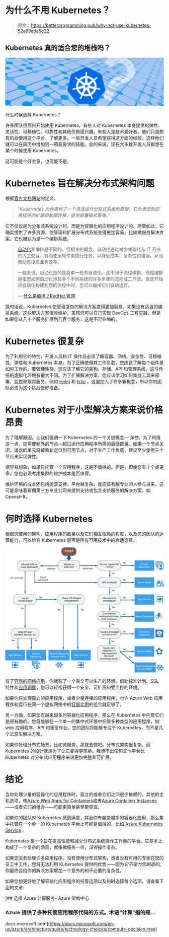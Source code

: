 # 为什么不用 Kubernetes？

> 原文：<https://betterprogramming.pub/why-not-use-kubernetes-52a89ada5e22>

## Kubernetes 真的适合您的堆栈吗？

![](img/bce49a5bea83dffce9f0eb343e2104b4.png)

什么时候选择 Kubernetes？

许多团队很高兴开始使用 Kubernetes。有些人对 Kubernetes 本身提供的弹性、灵活性、可移植性、可靠性和其他优势感兴趣。有些人是技术爱好者，他们只是想有机会使用这个平台，了解更多。一些开发人员希望获得这方面的经验，这样他们就可以在简历中增加另一项高要求的技能。总的来说，现在大多数开发人员都想在某个时候使用 Kubernetes。

这可能是个好主意，也可能不是。

# Kubernetes 旨在解决分布式架构问题

根据[官方文档网站](https://kubernetes.io/docs/concepts/overview/what-is-kubernetes/)的定义，

> *“Kubernetes 为你提供了一个灵活运行分布式系统的框架。它负责您的应用程序的扩展和故障转移，提供部署模式等等。”*

它不仅仅是为分布式系统设计的，而是为容器化的应用程序设计的。尽管如此，它确实提供了许多资源，使管理和扩展分布式系统变得更加容易，比如微服务解决方案。它也被认为是一个编排系统。

> [自动化](https://www.redhat.com/en/topics/automation)和编排是不同的，但相关的概念。自动化通过减少或取代与 IT 系统的人工交互，转而使用软件来执行任务，以降低成本、复杂性和错误，从而帮助您提高业务效率。
> 
> 一般来说，自动化指的是将单一任务自动化。这不同于流程编排，流程编排是指您如何自动化涉及多个不同系统的许多步骤的流程或工作流。当您开始将自动化构建到您的流程中时，您可以编排它们自动运行。
> 
> — [什么是编排？RedHat 官网](https://www.redhat.com/en/topics/automation/what-is-orchestration)

换句话说，Kubernetes 使管理复杂的解决方案变得更加容易，如果没有适当的编排系统，这些解决方案很难维护。虽然您可以自己实现 DevOps 工程实践，但是如果您从几十个服务扩展到几百个服务，这是不可伸缩的。

# Kubernetes 很复杂

为了利用它的特性，开发人员和 IT 操作员必须了解容器、网络、安全性、可移植性、弹性和 Kubernetes 本身。为了正确使用其工作负载，您应该了解每个组件是如何工作的。要管理集群，您应该了解它的架构、存储、API 和管理系统，这与传统的虚拟化环境有很大不同。为了扩展解决方案，您应该学习如何集成工具来部署、监控和跟踪服务，例如 [Helm](https://helm.sh/) 和 [Istio](https://istio.io/) 。这里加入了许多新概念，所以你的团队必须为这个挑战做好准备。

# Kubernetes 对于小型解决方案来说价格昂贵

为了理解原因，让我们强调一下 Kubernetes 的一个关键概念— *弹性*。为了利用这一点，您需要额外的节点—超过运行应用程序所需的最低数量。如果一个节点关闭，请求的单元将被重新定位到可用节点。对于生产工作负载，建议至少使用三个节点来实现弹性。

很容易想象，如果只托管一个应用程序，这是不值得的。但是，即使您有十个或更多，您也必须考虑集群的维护成本是否值得。

维护环境的成本还包括运营支持。平台越复杂，就应该有越专业的人参与进来。这可能意味着雇佣第三方专业公司来提供支持或包含支持服务的解决方案，如 Openshift。

# 何时选择 Kubernetes

根据您使用的架构、应用程序的数量以及它们相互依赖的程度，以及您的团队的运营能力，可以检查 Kubernetes 是否是所有可用技术中的合适选择。

![](img/91ce34c5246b21206a3b006a21fd1c6d.png)

有了[容器的网络应用](https://azure.microsoft.com/en-us/services/app-service/containers/)，你就有了一个完全可以生产的环境。借助标准计划、SSL 特性和[应用洞察](https://docs.microsoft.com/en-us/azure/azure-monitor/app/cloudservices)，您可以轻松获得一个安全、可扩展和受监控的环境。

如果你只处理孤立的应用程序，或者少量连接的应用程序，也许 Azure Web 应用程序和运行在同一个虚拟网络中的[容器实例](https://azure.microsoft.com/en-us/services/container-instances)的组合就足够了。

另一方面，如果您有越来越多的容器化应用程序，那么在 Kubernetes 中托管它们是很有趣的。您将能够在一个单一的集中式环境中托管多种类型的应用程序，如 web 应用程序、API 和重复作业。您的团队将能够专注于 Kubernetes，而不是几个云原生解决方案。

如果你处理分布式场景，比如微服务，那就去做吧。分布式架构很复杂，而 Kubernetes 的设计就是为了让它变得更简单。我想不出任何其他平台比 Kubernetes 对分布式应用程序来说更加完整和可扩展。

# 结论

当你处理少量的容器化的应用程序时，孤立的或者它们之间很少依赖的，其他的主机选项，像[Azure Web Apps for Containers](https://azure.microsoft.com/en-us/services/app-service/containers/)或者[Azure Container Instances](https://azure.microsoft.com/en-us/services/container-instances/)——或者它们的组合——可能更简单甚至更便宜。

如果你的团队对 Kubernetes 感到满意，并且你有越来越多的容器化应用，那么集中托管在一个单一的 Kubernetes 平台上可能是值得的，比如 [Azure Kubernetes Service](https://azure.microsoft.com/en-us/services/kubernetes-service/) 。

Kubernetes 是一个旨在提高性能和减少分布式系统操作工作量的平台。它基本上构成了一个复杂的场景，就像微服务一样，*没有*操作复杂。

如果您没有处理许多应用程序，没有使用分布式架构，或者没有可用的专家在您的员工中工作，您将无法利用 Kubernetes 提供的优势——因为*它不是为您制造的*。你最终会给你的解决方案增加一个意外的和不必要的复杂性。

如果您想更好地了解容器化应用程序的托管选项以及何时选择每个选项，请查看下面的文章:

[](https://docs.microsoft.com/en-us/azure/architecture/guide/technology-choices/compute-decision-tree) [## 选择 Azure 计算服务- Azure 架构中心

### Azure 提供了多种托管应用程序代码的方式。术语“计算”指的是…

docs.microsoft.com](https://docs.microsoft.com/en-us/azure/architecture/guide/technology-choices/compute-decision-tree)